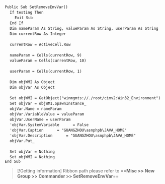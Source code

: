 &nbsp;  &nbsp;  &nbsp;  &nbsp;  
`Public Sub SetRemoveEnvVar()`  
&nbsp;&nbsp;&nbsp;&nbsp;`If testing Then`  
&nbsp;&nbsp;&nbsp;&nbsp;&nbsp;&nbsp;&nbsp;&nbsp;`Exit Sub`  
&nbsp;&nbsp;&nbsp;&nbsp;`End If`  
&nbsp;&nbsp;&nbsp;&nbsp;`Dim nameParam As String, valueParam As String, userParam As String`  
&nbsp;&nbsp;&nbsp;&nbsp;`Dim currentRow As Integer`  
&nbsp;  &nbsp;  &nbsp;  &nbsp;  
&nbsp;&nbsp;&nbsp;&nbsp;`currentRow = ActiveCell.Row`  
&nbsp;  &nbsp;  &nbsp;  &nbsp;  
&nbsp;&nbsp;&nbsp;&nbsp;`nameParam = Cells(currentRow, 9)`  
&nbsp;&nbsp;&nbsp;&nbsp;`valueParam = Cells(currentRow, 10)`  
&nbsp;  &nbsp;  &nbsp;  &nbsp;  
&nbsp;&nbsp;&nbsp;&nbsp;`userParam = Cells(currentRow, 1)`  
&nbsp;  &nbsp;  &nbsp;  &nbsp;  
&nbsp;&nbsp;&nbsp;&nbsp;`Dim objWMI As Object`  
&nbsp;&nbsp;&nbsp;&nbsp;`Dim objVar As Object`  
&nbsp;  &nbsp;  &nbsp;  &nbsp;  
&nbsp;&nbsp;&nbsp;&nbsp;`Set objWMI = GetObject("winmgmts://./root/cimv2:Win32_Environment")`  
&nbsp;&nbsp;&nbsp;&nbsp;`Set objVar = objWMI.SpawnInstance_`  
&nbsp;&nbsp;&nbsp;&nbsp;`objVar.Name = nameParam`  
&nbsp;&nbsp;&nbsp;&nbsp;`objVar.VariableValue = valueParam`  
&nbsp;&nbsp;&nbsp;&nbsp;`objVar.UserName = userParam`  
&nbsp;&nbsp;&nbsp;&nbsp;`'objVar.SystemVariable      = False`  
&nbsp;&nbsp;&nbsp;&nbsp;`'objVar.Caption      = "GUANGZHOU\asnphpb\JAVA_HOME"`  
&nbsp;&nbsp;&nbsp;&nbsp;`'objVar.Description      = "GUANGZHOU\asnphpb\JAVA_HOME"`  
&nbsp;&nbsp;&nbsp;&nbsp;`objVar.Put_`  
&nbsp;  &nbsp;  &nbsp;  &nbsp;  
&nbsp;&nbsp;&nbsp;&nbsp;`Set objVar = Nothing`  
&nbsp;&nbsp;&nbsp;&nbsp;`Set objWMI = Nothing`  
`End Sub`  


> [!Getting information]
> Ribbon path please refer to ==**Misc >> New Group >> Commander >> SetRemoveEnvVar**==

